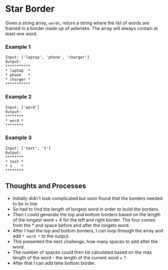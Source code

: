# Star Border

Given a string array, `words`, return a string where the list of words are framed in a border made up of asterisks. The array will always contain at least one word.

### **Example 1**

```
Input: ['laptop', 'phone', 'charger']
Output:
***********
* laptop  *
* phone   *
* charger *
***********

```

### **Example 2**

```
Input: ['word']
Output:
********
* word *
********

```

### **Example 3**

```
Input: ['test', 't']
Output:
********
* test *
* t    *
********

```

## Thoughts and Processes
- Initially didn't look complicated but soon found that the borders needed to be in line. 
- So had to find the length of longest word in order to build the borders.
- Then I could generate the top and bottom borders based on the length of the longest word + 4 for the left and right border. The four comes from the * and space before and after the longets word.
- After I had the top and bottom borders, I can loop through the array and add `* word *` to the output.
- This presented the next challenge, how many spaces to add after the word.
- The number of spaces could then be calculated based on the max length of the word - the length of the current word + 1
- After that I can add tehe bottom border.
